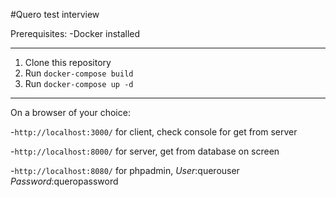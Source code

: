 #Quero test interview

Prerequisites:
  -Docker installed

---

1. Clone this repository
2. Run `docker-compose build`
3. Run `docker-compose up -d`

---

On a browser of your choice:

  -`http://localhost:3000/` for client, check console for get from server

  -`http://localhost:8000/` for server, get from database on screen

  -`http://localhost:8080/` for phpadmin, *User*:querouser *Password*:queropassword